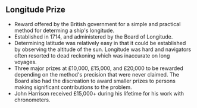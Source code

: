 Longitude Prize
---------------

* Reward offered by the British government for a simple and practical method for determing a ship's longitude.
* Established in 1714, and administered by the Board of Longitude.
* Determining latitude was relatively easy in that it could be established by observing the altitude of the sun. Longitude was hard and navigators often resorted to dead reckoning which was inaccurate on long voyages.
* Three major prizes at £10,000, £15,000, and £20,000 to be rewarded depending on the method's precision that were never claimed. The Board also had the discreation to award smaller prizes to persons making significant contributions to the problem.
* John Harrison received £15,000+ during his lifetime for his work with chronometers.
